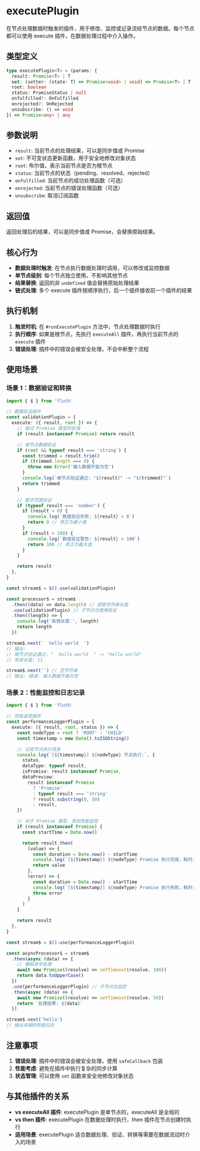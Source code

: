 # executePlugin

在节点处理数据时触发的插件，用于修改、监控或记录流经节点的数据。每个节点都可以使用 execute 插件，在数据处理过程中介入操作。

## 类型定义

```typescript
type executePlugin<T> = (params: {
  result: Promise<T> | T
  set: (setter: (state: T) => Promise<void> | void) => Promise<T> | T
  root: boolean
  status: PromiseStatus | null
  onfulfilled?: OnFulfilled
  onrejected?: OnRejected
  unsubscribe: () => void
}) => Promise<any> | any
```

## 参数说明

- `result`: 当前节点的处理结果，可以是同步值或 Promise
- `set`: 不可变状态更新函数，用于安全地修改对象状态
- `root`: 布尔值，表示当前节点是否为根节点
- `status`: 当前节点的状态（pending、resolved、rejected）
- `onfulfilled`: 当前节点的成功处理函数（可选）
- `onrejected`: 当前节点的错误处理函数（可选）
- `unsubscribe`: 取消订阅函数

## 返回值

返回处理后的结果，可以是同步值或 Promise，会替换原始结果。

## 核心行为

- **数据处理时触发**: 在节点执行数据处理时调用，可以修改或监控数据
- **单节点级别**: 每个节点独立使用，不影响其他节点
- **结果替换**: 返回的非 `undefined` 值会替换原始处理结果
- **链式处理**: 多个 execute 插件按顺序执行，后一个插件接收前一个插件的结果

## 执行机制

1. **触发时机**: 在 `#runExecutePlugin` 方法中，节点处理数据时执行
2. **执行顺序**: 如果是根节点，先执行 `executeAll` 插件，再执行当前节点的 `execute` 插件
3. **错误处理**: 插件中的错误会被安全处理，不会中断整个流程

## 使用场景

### 场景 1：数据验证和转换

```typescript
import { $ } from 'fluth'

// 数据验证插件
const validationPlugin = {
  execute: ({ result, root }) => {
    // 跳过 Promise 类型的处理
    if (result instanceof Promise) return result

    // 根节点数据验证
    if (root && typeof result === 'string') {
      const trimmed = result.trim()
      if (trimmed.length === 0) {
        throw new Error('输入数据不能为空')
      }
      console.log(`根节点验证通过: "${result}" -> "${trimmed}"`)
      return trimmed
    }

    // 数字范围验证
    if (typeof result === 'number') {
      if (result < 0) {
        console.log(`数值验证失败: ${result} < 0`)
        return 0 // 修正为最小值
      }
      if (result > 100) {
        console.log(`数值验证警告: ${result} > 100`)
        return 100 // 修正为最大值
      }
    }

    return result
  },
}

const stream$ = $().use(validationPlugin)

const processor$ = stream$
  .then((data) => data.length) // 获取字符串长度
  .use(validationPlugin) // 子节点也使用验证
  .then((length) => {
    console.log('有效长度:', length)
    return length
  })

stream$.next('  hello world  ')
// 输出:
// 根节点验证通过: "  hello world  " -> "hello world"
// 有效长度: 11

stream$.next('') // 空字符串
// 输出: 错误: 输入数据不能为空
```

### 场景 2：性能监控和日志记录

```typescript
import { $ } from 'fluth'

// 性能监控插件
const performanceLoggerPlugin = {
  execute: ({ result, root, status }) => {
    const nodeType = root ? 'ROOT' : 'CHILD'
    const timestamp = new Date().toISOString()

    // 记录节点执行信息
    console.log(`[${timestamp}] ${nodeType} 节点执行:`, {
      status,
      dataType: typeof result,
      isPromise: result instanceof Promise,
      dataPreview:
        result instanceof Promise
          ? 'Promise'
          : typeof result === 'string'
          ? result.substring(0, 50)
          : result,
    })

    // 对于 Promise 类型，添加性能监控
    if (result instanceof Promise) {
      const startTime = Date.now()

      return result.then(
        (value) => {
          const duration = Date.now() - startTime
          console.log(`[${timestamp}] ${nodeType} Promise 执行完成，耗时: ${duration}ms`)
          return value
        },
        (error) => {
          const duration = Date.now() - startTime
          console.log(`[${timestamp}] ${nodeType} Promise 执行失败，耗时: ${duration}ms`)
          throw error
        }
      )
    }

    return result
  },
}

const stream$ = $().use(performanceLoggerPlugin)

const asyncProcessor$ = stream$
  .then(async (data) => {
    // 模拟异步处理
    await new Promise((resolve) => setTimeout(resolve, 100))
    return data.toUpperCase()
  })
  .use(performanceLoggerPlugin) // 子节点也监控
  .then(async (data) => {
    await new Promise((resolve) => setTimeout(resolve, 50))
    return `处理结果: ${data}`
  })

stream$.next('hello')
// 输出详细的性能日志
```

## 注意事项

1. **错误处理**: 插件中的错误会被安全处理，使用 `safeCallback` 包装
2. **性能考虑**: 避免在插件中执行复杂的同步计算
3. **状态管理**: 可以使用 `set` 函数来安全地修改对象状态

## 与其他插件的关系

- **vs executeAll 插件**: executePlugin 是单节点的，executeAll 是全局的
- **vs then 插件**: executePlugin 在数据处理时执行，then 插件在节点创建时执行
- **适用场景**: executePlugin 适合数据处理、验证、转换等需要在数据流动时介入的场景
